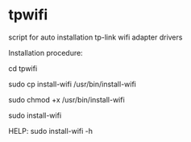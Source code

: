 # tpwifi
script for auto installation tp-link wifi adapter drivers

Installation procedure:

cd tpwifi

sudo cp install-wifi /usr/bin/install-wifi

sudo chmod +x /usr/bin/install-wifi

sudo install-wifi

HELP:
sudo install-wifi -h
